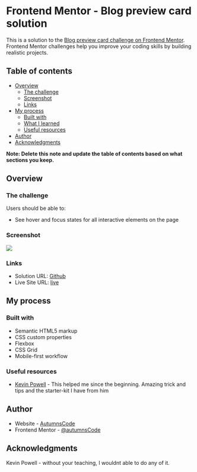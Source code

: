 # Frontend Mentor - Blog preview card solution

This is a solution to the [Blog preview card challenge on Frontend Mentor](https://www.frontendmentor.io/challenges/blog-preview-card-ckPaj01IcS). Frontend Mentor challenges help you improve your coding skills by building realistic projects. 

## Table of contents

- [Overview](#overview)
  - [The challenge](#the-challenge)
  - [Screenshot](#screenshot)
  - [Links](#links)
- [My process](#my-process)
  - [Built with](#built-with)
  - [What I learned](#what-i-learned)
  - [Useful resources](#useful-resources)
- [Author](#author)
- [Acknowledgments](#acknowledgments)

**Note: Delete this note and update the table of contents based on what sections you keep.**

## Overview

### The challenge

Users should be able to:

- See hover and focus states for all interactive elements on the page

### Screenshot

![](/assets/images/screenshot.png)



### Links

- Solution URL: [Github](https://github.com/AutumnsCode/frontendmentor-projekte/tree/main/newbie/blog-preview-card)
- Live Site URL: [live](https://stirring-hummingbird-86c628.netlify.app)

## My process

### Built with

- Semantic HTML5 markup
- CSS custom properties
- Flexbox
- CSS Grid
- Mobile-first workflow



### Useful resources

- [Kevin Powell](https://www.youtube.com/@KevinPowell) - This helped me since the beginning. Amazing trick and tips and the starter-kit I have from him

## Author

- Website - [AutumnsCode](https://github.com/AutumnsCode)
- Frontend Mentor - [@autumnsCode](https://www.frontendmentor.io/profile/AutumnsCode)


## Acknowledgments

Kevin Powell - without your teaching, I wouldnt able to do any of it.
